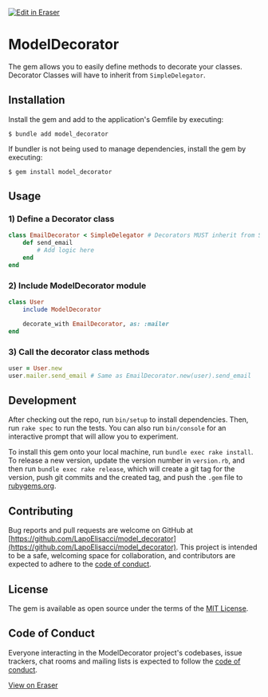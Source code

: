 <p><a target="_blank" href="https://app.eraser.io/workspace/Srmc9fqWYvSCzwXq0hz7" id="edit-in-eraser-github-link"><img alt="Edit in Eraser" src="https://firebasestorage.googleapis.com/v0/b/second-petal-295822.appspot.com/o/images%2Fgithub%2FOpen%20in%20Eraser.svg?alt=media&amp;token=968381c8-a7e7-472a-8ed6-4a6626da5501"></a></p>

# ModelDecorator
The gem allows you to easily define methods to decorate your classes.
Decorator Classes will have to inherit from `SimpleDelegator`.

## Installation
Install the gem and add to the application's Gemfile by executing:

```
$ bundle add model_decorator
```
If bundler is not being used to manage dependencies, install the gem by executing:

```
$ gem install model_decorator
```
## Usage
### 1) Define a Decorator class
```Ruby
class EmailDecorator < SimpleDelegator # Decorators MUST inherit from SimpleDelegator
    def send_email
        # Add logic here
    end
end
```
### 2) Include ModelDecorator module
```Ruby
class User
    include ModelDecorator

    decorate_with EmailDecorator, as: :mailer
end
```
### 3) Call the decorator class methods
```Ruby
user = User.new
user.mailer.send_email # Same as EmailDecorator.new(user).send_email
```
## Development
After checking out the repo, run `bin/setup` to install dependencies. Then, run `rake spec` to run the tests. You can also run `bin/console` for an interactive prompt that will allow you to experiment.

To install this gem onto your local machine, run `bundle exec rake install`. To release a new version, update the version number in `version.rb`, and then run `bundle exec rake release`, which will create a git tag for the version, push git commits and the created tag, and push the `.gem` file to [﻿rubygems.org](https://rubygems.org/).

## Contributing
Bug reports and pull requests are welcome on GitHub at [﻿https://github.com/LapoElisacci/model_decorator](https://github.com/LapoElisacci/model_decorator). This project is intended to be a safe, welcoming space for collaboration, and contributors are expected to adhere to the [﻿code of conduct](https://github.com/LapoElisacci/model_decorator/blob/main/CODE_OF_CONDUCT.md).

## License
The gem is available as open source under the terms of the [﻿MIT License](https://opensource.org/licenses/MIT).

## Code of Conduct
Everyone interacting in the ModelDecorator project's codebases, issue trackers, chat rooms and mailing lists is expected to follow the [﻿code of conduct](https://github.com/LapoElisacci/model_decorator/blob/main/CODE_OF_CONDUCT.md).



[﻿View on Eraser](https://app.eraser.io/workspace/Srmc9fqWYvSCzwXq0hz7?elements=qgCIphuKJFDWh8B9263qKA) 


<!--- Eraser file: https://app.eraser.io/workspace/Srmc9fqWYvSCzwXq0hz7 --->